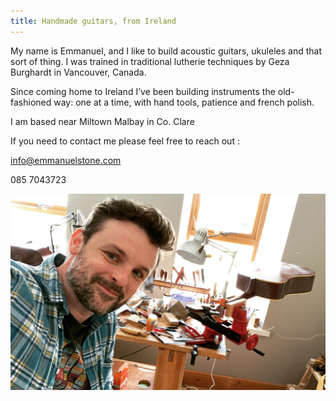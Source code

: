 ```yaml
---
title: Handmade guitars, from Ireland
---
```


My name is Emmanuel, and I like to build acoustic guitars, ukuleles and that sort of thing.
I was trained in traditional lutherie techniques by Geza Burghardt in Vancouver, Canada. 

Since coming home to Ireland I’ve been building instruments the old-fashioned way: one at a time, with hand tools, patience and french polish.

I am based near Miltown Malbay in Co. Clare

If you need to contact me please feel free to reach out :

info@emmanuelstone.com

085 7043723

![Alt text](eatbench.jpeg?raw=true "Emmanuel at his messy workbench")

